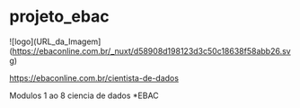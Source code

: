# projeto_ebac
![logo](URL_da_Imagem](https://ebaconline.com.br/_nuxt/d58908d198123d3c50c18638f58abb26.svg)

https://ebaconline.com.br/cientista-de-dados

Modulos 1 ao 8 ciencia de dados *EBAC

